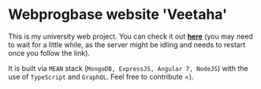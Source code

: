 # Webprogbase website 'Veetaha'
This is my university web project.
You can check it out [**here**](https://veetaha.herokuapp.com) (you may need to wait for a little while, as the server might be idling and needs to restart once you follow the link).


It is built via `MEAN` stack (`MongoDB, ExpressJS, Angular 7, NodeJS`) with the use of `TypeScript` and `GraphQL`. Feel free to contribute =).